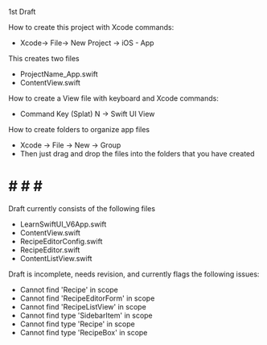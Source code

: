 1st Draft

How to create this project with Xcode commands:

* Xcode-> File-> New Project -> iOS - App

This creates two files

* ProjectName_App.swift
* ContentView.swift

How to create a View file with keyboard and Xcode commands:

* Command Key (Splat) N -> Swift UI View

How to create folders to organize app files

* Xcode -> File -> New -> Group 
* Then just drag and drop the files into the folders that you have created

# # # # #

Draft currently consists of the following files

* LearnSwiftUI_V6App.swift
* ContentView.swift
* RecipeEditorConfig.swift
* RecipeEditor.swift
* ContentListView.swift

Draft is incomplete, needs revision, and currently flags the following issues:

* Cannot find 'Recipe' in scope
* Cannot find 'RecipeEditorForm' in scope
* Cannot find 'RecipeListView' in scope
* Cannot find type 'SidebarItem' in scope
* Cannot find type 'Recipe' in scope
* Cannot find type 'RecipeBox' in scope
